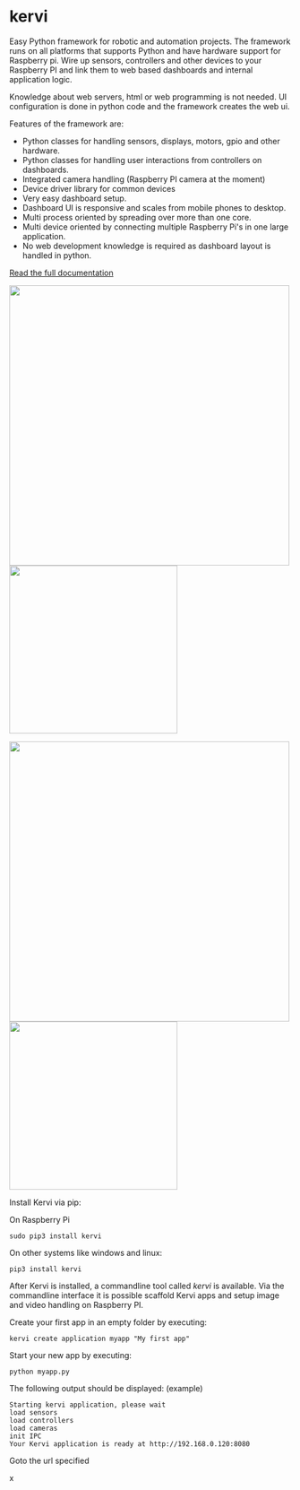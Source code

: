 # kervi
Easy Python framework for robotic and automation projects.
The framework runs on all platforms that supports Python and have hardware support for Raspberry pi.
Wire up sensors, controllers and other devices to your Raspberry PI and link them to web based dashboards
and internal application logic.

Knowledge about web servers, html or web programming is not needed.
UI configuration is done in python code and the framework creates the web ui.

Features of the framework are:
* Python classes for handling sensors, displays, motors, gpio and other hardware.
* Python classes for handling user interactions from controllers on dashboards.
* Integrated camera handling (Raspberry PI camera at the moment)
* Device driver library for common devices 
* Very easy dashboard setup.
* Dashboard UI is responsive and scales from mobile phones to desktop.
* Multi process oriented by spreading over more than one core.
* Multi device oriented by connecting multiple Raspberry Pi's in one large application. 
* No web development knowledge is required as dashboard layout is handled in python. 


[Read the full documentation](https://kervi.org/)

<img src="https://kervi.github.io/_images/dashboard_browser.png" width="500"> <img src="https://kervi.github.io/_images/dashboard_mobile.png" width="300">

<img src="https://kervi.github.io/_images/dashboard_cam.png" width="500"> <img src="https://kervi.github.io/_images/panel_cam.png" width="300">


Install Kervi via pip:

On Raspberry Pi

```
sudo pip3 install kervi
```

On other systems like windows and linux:
```
pip3 install kervi
```

After Kervi is installed, a commandline tool called *kervi* is available.
Via the commandline interface it is possible scaffold Kervi apps and
setup image and video handling on Raspberry PI.

Create your  first app in an empty folder by executing:
```
kervi create application myapp "My first app"
```

Start your new app by executing: 
```
python myapp.py
```

The following output should be displayed:
(example)
```
Starting kervi application, please wait
load sensors
load controllers
load cameras
init IPC
Your Kervi application is ready at http://192.168.0.120:8080
```

Goto the url specified

x